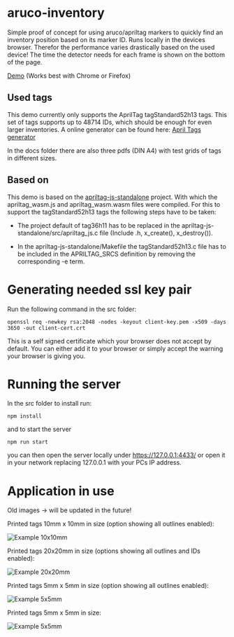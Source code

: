 # aruco-inventory
Simple proof of concept for using aruco/apriltag markers to quickly find an inventory position based on its marker ID.
Runs locally in the devices browser. Therefor the performance varies drastically based on the used device!
The time the detector needs for each frame is shown on the bottom of the page.

[Demo](https://tecmarek.github.io/aruco-inventory/) (Works best with Chrome or Firefox)

## Used tags
This demo currently only supports the AprilTag tagStandard52h13 tags.
This set of tags supports up to 48714 IDs, which should be enough for even larger inventories.
A online generator can be found here: [April Tags generator](https://chaitanyantr.github.io/apriltag.html)

In the docs folder there are also three pdfs (DIN A4) with test grids of tags in different sizes.


## Based on
This demo is based on the [apriltag-js-standalone](https://github.com/arenaxr/apriltag-js-standalone) project.
With which the apriltag_wasm.js and apriltag_wasm.wasm files were compiled. For this to support the tagStandard52h13 tags the following steps have to be taken:

- The project default of tag36h11 has to be replaced in the apriltag-js-standalone/src/apriltag_js.c file (Include .h, x_create(), x_destroy()).

- In the apriltag-js-standalone/Makefile the tagStandard52h13.c file has to be included in the APRILTAG_SRCS definition by removing the corresponding -e term.

# Generating needed ssl key pair
Run the following command in the src folder:

    openssl req -newkey rsa:2048 -nodes -keyout client-key.pem -x509 -days 3650 -out client-cert.crt

This is a self signed certificate which your browser does not accept by default. You can either add it to your browser or simply accept the warning your browser is giving you.

# Running the server
In the src folder to install run:

    npm install

and to start the server

    npm run start

you can then open the server locally under https://127.0.0.1:4433/ or open it in your network replacing 127.0.0.1 with your PCs IP address.

# Application in use

Old images -> will be updated in the future!

Printed tags 10mm x 10mm in size (option showing all outlines enabled):

![Example 10x10mm](docs/example_10x10mm.jpg)


Printed tags 20x20mm in size (options showing all outlines and IDs enabled):

![Example 20x20mm](docs/example_20x20mm.jpg)

Printed tags 5mm x 5mm in size (option showing all outlines enabled):

![Example 5x5mm](docs/example_5x5mm.jpg)

Printed tags 5mm x 5mm in size:

![Example 5x5mm](docs/example_5x5mm_only_highlight.jpg)